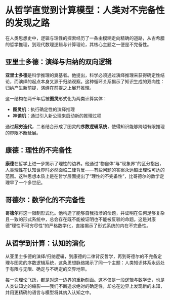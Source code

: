 # 从哲学直觉到计算模型：人类对不完备性的发现之路

在人类思想史中，逻辑与理性的探索经历了一条由模糊走向精确的道路，从古希腊的哲学推理，到现代数理逻辑与计算理论，其核心主题之一便是不完备性。

## 亚里士多德：演绎与归纳的双向逻辑
**亚里士多德**是科学推理的奠基者。他提出，科学必须通过演绎推理来获得确定性结论，而演绎的起点本身又源于归纳观察。这种循环关系揭示了知识生成的双向性：归纳产生新前提，演绎在前提之上展开推理。

这一结构在两千年后被**图灵**形式化为两类计算实体：
- **图灵机**：执行确定性的演绎推理
- **神谕机**：通过引入新公理来启动新的推理过程

通过**超穷迭代**，二者结合形成了图灵的**序数逻辑系统**，使得知识能够跨越有限推理的界限不断延展。

## 康德：理性的不完备性
**康德**在哲学上进一步揭示了理性的边界。他通过“物自体”与“现象界”的区分指出，人类理性在认知世界时必然面临二律背反——有些问题的答案永远超出理性可达的范围。这种思想本质上是在哲学层面提出了“理性的不完备性”，比哥德尔的数学定理早了一个多世纪。

## 哥德尔：数学化的不完备性
**哥德尔**将这一限制形式化。他构造了能够自我指涉的命题，并证明在任何足够复杂且一致的形式系统中，总会存在既不能被证明也不能被反驳的命题。这是对康德“理性不可穷尽性”的严格数学化，直接揭示了形式系统的内在不完备性。

## 从哲学到计算：认知的演化
从亚里士多德的演绎/归纳逻辑，到康德的二律背反哲学，再到哥德尔的不完备定理与图灵的序数逻辑系统，这条思想脉络揭示了同一个主题：人类知识体系永远处于有限与无限、确定与不确定的交界地带。

每一次理论飞跃，都是对这一边界的重新刻画。这不仅是一段逻辑与数学史，也是人类认知史的缩影——我们不断追求绝对的确定性，却总在边界上发现新的未知，并用更精确的语言与模型将其纳入认知之中。
